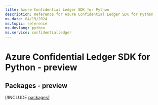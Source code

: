 ```yaml
---
title: Azure Confidential Ledger SDK for Python
description: Reference for Azure Confidential Ledger SDK for Python
ms.date: 04/19/2024
ms.topic: reference
ms.devlang: python
ms.service: confidentialledger
---
```

# Azure Confidential Ledger SDK for Python - preview
## Packages - preview
[!INCLUDE [packages](confidential-ledger-index.md)]